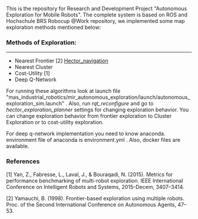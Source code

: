 This is the repository for Research and Development Project "Autonomous Exploration for Mobile Robots". The complete system is based on ROS and Hochschule BRS Robocup @Work repository, we implemented some map exploration methods mentioned below:

### Methods of Exploration:
---
- Nearest Frontier [2] [Hector_navigation](https://github.com/tu-darmstadt-rospkg/hector_navigation)
- Nearest Cluster
- Cost-Utility [1]
- Deep Q-Network

For running these algorithms look at launch file  "mas_industrial_robotics/mir_autonomous_exploration/launch/autonomous_exploration_sim.launch" . Also, run *rqt_reconfigure* and go to *hector_exploration_planner* settings for changing exploration behavior. You can change exploration behavior from frontier exploration to Cluster Exploration or to cost-utility exploration.

For deep q-network implementation you need to know anaconda. environment file of anaconda is environment.yml . Also, docker files are available.

### References
[1] Yan, Z., Fabresse, L., Laval, J., & Bouraqadi, N. (2015). Metrics for performance benchmarking of multi-robot exploration. IEEE International Conference on Intelligent Robots and Systems, 2015–Decem, 3407–3414.

[2] Yamauchi, B. (1998). Frontier-based exploration using multiple robots. Proc. of the Second International Conference on Autonomous Agents, 47–53.
